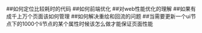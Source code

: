 ##如何定位比较耗时的代码
##如何前端优化
##对web性能优化的理解
##如果有成千上万个页面该如何管理
##如何解决重绘和回流的问题
##当需要更新一个ui节点下的1000个li节点的某个属性时候该怎么做才能保证页面性能